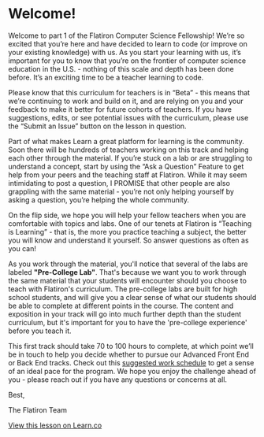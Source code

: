 # Welcome!

Welcome to part 1 of the Flatiron Computer Science Fellowship! We’re so excited that you’re here and have decided to learn to code (or improve on your existing knowledge) with us. As you start your learning with us, it’s important for you to know that you’re on the frontier of computer science education in the U.S. - nothing of this scale and depth has been done before. It’s an exciting time to be a teacher learning to code.

Please know that this curriculum for teachers is in “Beta” - this means that we’re continuing to work and build on it, and are relying on you and your feedback to make it better for future cohorts of teachers. If you have suggestions, edits, or see potential issues with the curriculum, please use the “Submit an Issue” button on the lesson in question.

Part of what makes Learn a great platform for learning is the community. Soon there will be hundreds of teachers working on this track and helping each other through the material. If you’re stuck on a lab or are struggling to understand a concept, start by using the “Ask a Question” Feature to get help from your peers and the teaching staff at Flatiron. While it may seem intimidating to post a question, I PROMISE that other people are also grappling with the same material - you’re not only helping yourself by asking a question, you’re helping the whole community.

On the flip side, we hope you will help your fellow teachers when you are comfortable with topics and labs. One of our tenets at Flatiron is “Teaching is Learning” - that is, the more you practice teaching a subject, the better you will know and understand it yourself. So answer questions as often as you can!

As you work through the material, you'll notice that several of the labs are labeled **"Pre-College Lab"**. That's because we want you to work through the same material that your students will encounter should you choose to teach with Flatiron's curriculum. The pre-college labs are built for high school students, and will give you a clear sense of what our students should be able to complete at different points in the course. The content and exposition in your track will go into much further depth than the student curriculum, but it's important for you to have the 'pre-college experience' before you teach it.

This first track should take 70 to 100 hours to complete, at which point we’ll be in touch to help you decide whether to pursue our Advanced Front End or Back End tracks. Check out this [suggested work schedule](https://docs.google.com/spreadsheets/d/1lMSAKlTYRNTXrsd_Oa_wnyDKG2uzhfvRreXBEXBjXFg/edit#gid=0) to get a sense of an ideal pace for the program. We hope you enjoy the challenge ahead of you - please reach out if you have any questions or concerns at all.

Best,

The Flatiron Team

<a href='https://learn.co/lessons/cs-teacher-fellowship-intro-readme' data-visibility='hidden'>View this lesson on Learn.co</a>
